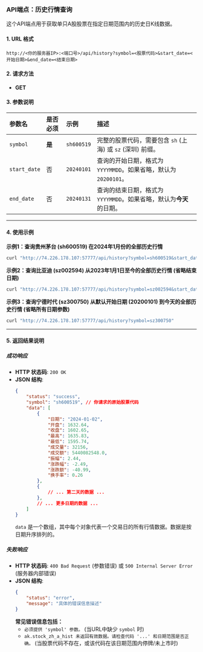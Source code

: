 ### API端点：历史行情查询

这个API端点用于获取单只A股股票在指定日期范围内的历史日K线数据。

#### 1. URL 格式

```
http://<你的服务器IP>:<端口号>/api/history?symbol=<股票代码>&start_date=<开始日期>&end_date=<结束日期>
```

#### 2. 请求方法

*   **GET**

#### 3. 参数说明

| 参数名 | 是否必须 | 示例 | 描述 |
| :--- | :--- | :--- | :--- |
| `symbol` | **是** | `sh600519` | 完整的股票代码，需要包含 `sh` (上海) 或 `sz` (深圳) 前缀。 |
| `start_date` | 否 | `20240101` | 查询的开始日期，格式为 `YYYYMMDD`。如果省略，默认为 `20200101`。 |
| `end_date` | 否 | `20240131` | 查询的结束日期，格式为 `YYYYMMDD`。如果省略，默认为**今天**的日期。 |

---

#### 4. 使用示例

**示例1：查询贵州茅台 (sh600519) 在2024年1月份的全部历史行情**

```bash
curl "http://74.226.178.107:57777/api/history?symbol=sh600519&start_date=20240101&end_date=20240131"
```

**示例2：查询比亚迪 (sz002594) 从2023年1月1日至今的全部历史行情 (省略结束日期)**

```bash
curl "http://74.226.178.107:57777/api/history?symbol=sz002594&start_date=20230101"
```

**示例3：查询宁德时代 (sz300750) 从默认开始日期 (20200101) 到今天的全部历史行情 (省略所有日期参数)**

```bash
curl "http://74.226.178.107:57777/api/history?symbol=sz300750"
```

---

#### 5. 返回结果说明

##### 成功响应

*   **HTTP 状态码**: `200 OK`
*   **JSON 结构**:
    ```json
    {
        "status": "success",
        "symbol": "sh600519", // 你请求的原始股票代码
        "data": [
            {
                "日期": "2024-01-02",
                "开盘": 1632.64,
                "收盘": 1602.65,
                "最高": 1635.83,
                "最低": 1595.74,
                "成交量": 32156,
                "成交额": 5440082548.0,
                "振幅": 2.44,
                "涨跌幅": -2.49,
                "涨跌额": -40.99,
                "换手率": 0.26
            },
            {
                // ... 第二天的数据 ...
            },
            // ... 更多日期的数据 ...
        ]
    }
    ```
    `data` 是一个数组，其中每个对象代表一个交易日的所有行情数据。数据是按日期升序排列的。

##### 失败响应

*   **HTTP 状态码**: `400 Bad Request` (参数错误) 或 `500 Internal Server Error` (服务器内部错误)
*   **JSON 结构**:
    ```json
    {
        "status": "error",
        "message": "具体的错误信息描述"
    }
    ```
    **常见错误信息包括：**
    *   `必须提供 'symbol' 参数。` (当URL中缺少 `symbol` 时)
    *   `ak.stock_zh_a_hist 未返回有效数据。请检查代码 '...' 和日期范围是否正确。` (当股票代码不存在，或该代码在该日期范围内停牌/未上市时)